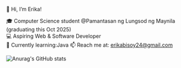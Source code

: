 👋 Hi, I’m Erika!  

🎓 Computer Science student @Pamantasan ng Lungsod ng Maynila (graduating this Oct 2025)  
💻 Aspiring Web & Software Developer  
🌱 Currently learning:Java 
📫 Reach me at: erikabisoy24@gmail.com

![Anurag's GitHub stats](https://github-readme-stats.vercel.app/api?username=ebisoy&show_icons=true&theme=radical)
